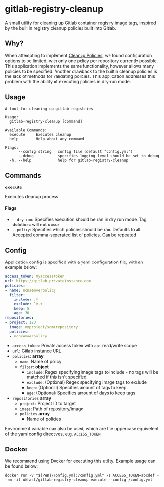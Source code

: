 # gitlab-registry-cleanup

A small utility for cleaning up Gitlab container registry image tags, inspired by the built in registry cleanup policies built into Gitlab.


## Why?

When attempting to implement [Cleanup Policies](https://docs.gitlab.com/ee/user/packages/container_registry/#cleanup-policy), we found configuration options to be limited, with only one policy per repository currently possible. This application implements the same functionality, however allows many policies to be specified.
Another drawback to the builtin cleanup policies is the lack of methods for validating policies. This application addresses this problem with the ability of executing policies in dry-run mode.

## Usage

```
A tool for cleaning up gitlab registries

Usage:
  gitlab-registry-cleanup [command]

Available Commands:
  execute     Executes cleanup
  help        Help about any command

Flags:
      --config string   config file (default "config.yml")
      --debug           specifies logging level should be set to debug
  -h, --help            help for gitlab-registry-cleanup
```

## Commands

**execute**

Executes cleanup process

#### Flags

* `--dry-run`: Specifies execution should be ran in dry run mode. Tag deletions will not occur
* `--policy`: Specifies which policies should be ran. Defaults to all. Accepted comma-seperated list of policies. Can be repeated


## Config

Application config is specified with a yaml configuration file, with an example below:

```yaml
access_token: myaccesstoken
url: https://gitlab.privateinstance.com
policies:
- name: nonsemverpolicy
  filter:
    include: .*
    exclude: ^v.+
    keep: 5
    age: 30
repositories:
- project: 123
  image: myproject/somerepository
  policies:
  - nonsemverpolicy
```

* `access_token`: Private access token with `api` read/write scope
* `url`: Gitlab instance URL
* `policies`: __array__
  * `name`: Name of policy
  * `filter`: __object__
    * `include`: Regex specifying image tags to include - no tags will be matched if this isn't specified
    * `exclude`: (Optional) Regex specifying image tags to exclude
    * `keep`: (Optional) Specifies amount of tags to keep
    * `age`: (Optional) Specifies amount of days to keep tags
* `repositories` __array__
  * `project`: Project ID to target
  * `image`: Path of repository/image
  * `policies` __array__
    * Name of policies

Environment variable can also be used, which are the uppercase equivelent of the yaml config directives, e.g. `ACCESS_TOKEN`

## Docker

We recommend using Docker for executing this utility. Example usage can be found below:

```
docker run -v "${PWD}/config.yml:/config.yml" -e ACCESS_TOKEN=abcdef --rm -it ukfast/gitlab-registry-cleanup execute --config /config.yml
```
